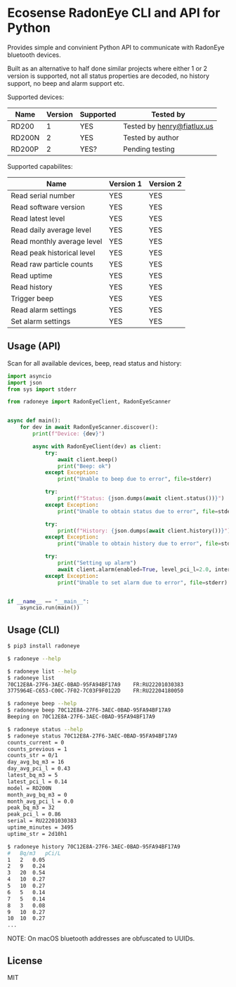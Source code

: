 # Ecosense RadonEye CLI and API for Python

Provides simple and convinient Python API to communicate with RadonEye bluetooth devices.

Built as an alternative to half done similar projects where either 1 or 2 version is supported, not
all status properties are decoded, no history support, no beep and alarm support etc.

Supported devices:

| Name   | Version | Supported | Tested by                  |
| ------ | ------- | --------- | -------------------------- |
| RD200  | 1       | YES       | Tested by henry@fiatlux.us |
| RD200N | 2       | YES       | Tested by author           |
| RD200P | 2       | YES?      | Pending testing            |

Supported capabilites:

| Name                       | Version 1 | Version 2 |
| -------------------------- | --------- | --------- |
| Read serial number         | YES       | YES       |
| Read software version      | YES       | YES       |
| Read latest level          | YES       | YES       |
| Read daily average level   | YES       | YES       |
| Read monthly average level | YES       | YES       |
| Read peak historical level | YES       | YES       |
| Read raw particle counts   | YES       | YES       |
| Read uptime                | YES       | YES       |
| Read history               | YES       | YES       |
| Trigger beep               | YES       | YES       |
| Read alarm settings        | YES       | YES       |
| Set alarm settings         | YES       | YES       |

## Usage (API)

Scan for all available devices, beep, read status and history:

```py
import asyncio
import json
from sys import stderr

from radoneye import RadonEyeClient, RadonEyeScanner


async def main():
    for dev in await RadonEyeScanner.discover():
        print(f"Device: {dev}")

        async with RadonEyeClient(dev) as client:
            try:
                await client.beep()
                print("Beep: ok")
            except Exception:
                print("Unable to beep due to error", file=stderr)

            try:
                print(f"Status: {json.dumps(await client.status())}")
            except Exception:
                print("Unable to obtain status due to error", file=stderr)

            try:
                print(f"History: {json.dumps(await client.history())}")
            except Exception:
                print("Unable to obtain history due to error", file=stderr)

            try:
                print("Setting up alarm")
                await client.alarm(enabled=True, level_pci_l=2.0, interval_mins=60)
            except Exception:
                print("Unable to set alarm due to error", file=stderr)


if __name__ == "__main__":
    asyncio.run(main())
```

## Usage (CLI)

```sh
$ pip3 install radoneye

$ radoneye --help

$ radoneye list --help
$ radoneye list
70C12E8A-27F6-3AEC-0BAD-95FA94BF17A9	FR:RU22201030383
3775964E-C653-C00C-7F02-7C03F9F0122D	FR:RU22204180050

$ radoneye beep --help
$ radoneye beep 70C12E8A-27F6-3AEC-0BAD-95FA94BF17A9
Beeping on 70C12E8A-27F6-3AEC-0BAD-95FA94BF17A9

$ radoneye status --help
$ radoneye status 70C12E8A-27F6-3AEC-0BAD-95FA94BF17A9
counts_current = 0
counts_previous = 1
counts_str = 0/1
day_avg_bq_m3 = 16
day_avg_pci_l = 0.43
latest_bq_m3 = 5
latest_pci_l = 0.14
model = RD200N
month_avg_bq_m3 = 0
month_avg_pci_l = 0.0
peak_bq_m3 = 32
peak_pci_l = 0.86
serial = RU22201030383
uptime_minutes = 3495
uptime_str = 2d10h1

$ radoneye history 70C12E8A-27F6-3AEC-0BAD-95FA94BF17A9
#	Bq/m3	pCi/L
1	2	0.05
2	9	0.24
3	20	0.54
4	10	0.27
5	10	0.27
6	5	0.14
7	5	0.14
8	3	0.08
9	10	0.27
10	10	0.27
...
```

NOTE: On macOS bluetooth addresses are obfuscated to UUIDs.

## License

MIT
